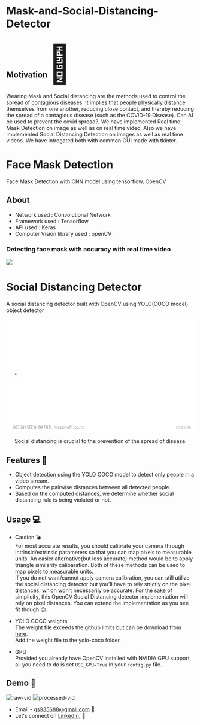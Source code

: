 # Mask-and-Social-Distancing-Detector


<h2> Motivation<span style='font-size:100px;'>&#127775;</span></h2>	
<p>
Wearing Mask and Social distancing are the methods used to control the spread of contagious diseases. It implies that people physically distance themselves from one another, reducing close contact, and thereby reducing the spread of a contagious disease (such as the COVID-19 Disease).
Can AI be used to prevent the covid spread?. We have implemented Real time Mask Detection on image as well as on real time video. Also we have implemented Social Distancing Detection on images as well as real time videos. We have intregated both with common GUI made with tkinter.
</p>



<h1 align="left">
    Face Mask Detection
</h1>


Face Mask Detection with CNN model using tensorflow, OpenCV

## About

<ul>
  <li>Network used : Convolutional Network</li>
  <li>Framework used : Tensorflow</li>
  <li>API used : Keras</li>
  <li>Computer Vision library used : openCV</li>
</ul>

### Detecting face mask with accuracy with real time video

<img src="https://github.com/GauravSingh9356/Computer-Vision/blob/master/Face%20Mask%20Detection/ezgif.com-gif-maker%20(5).gif">



<h1 align="left">
    Social Distancing Detector
</h1>

A social distancing detector built with OpenCV using YOLO(COCO model) object detector


<p align="center">
  <img src="social_distancing_detector/res/social_distance_detector_spread.gif">
</p>

<p align="center">
   Social distancing is crucial to the prevention of the spread of disease.
</p>

## Features :gem:
* Object detection using the YOLO COCO model to detect only people in a video stream.
* Computes the pairwise distances between all detected people.
* Based on the computed distances, we determine whether social distancing rule is being violated or not.




## Usage :computer:
* Caution :bomb:\
For most accurate results, you should calibrate your camera through intrinsic/extrinsic parameters so that you can map pixels to measurable units.
An easier alternative(but less accurate) method would be to apply triangle similarity calibaration. Both of these methods can be used to map pixels to measurable units.\
If you do not want/cannot apply camera calibration, you can still utilize the social distancing detector but you'll have to rely strictly on the pixel distances, which won't necessarily be accurate.
For the sake of simplicity, this OpenCV Social Distancing detector implementation will rely on pixel distances. 
You can extend the implementation as you see fit though :wink:.

* YOLO COCO weights\
The weight file exceeds the github limits but can be download from <a href="https://pjreddie.com/media/files/yolov3.weights">here</a>.\
Add the weight file to the yolo-coco folder.

* GPU\
Provided you already have OpenCV installed with NVIDIA GPU support, all you need to do is set ```USE_GPU=True``` in your ```config.py``` file.

## Demo :movie_camera:
![raw-vid](social_distancing_detector/res/demo0.gif "Unprocessed video") ![processed-vid](social_distancing_detector/res/demo1.gif "Processed video")



- Email - gs935688@gmail.com :e-mail:
- Let's connect on <a href="https://www.linkedin.com/in/gauravsingh9356/">LinkedIn.</a> :pushpin:
